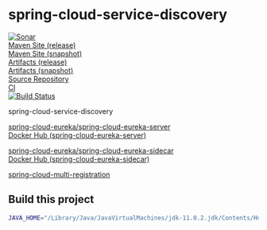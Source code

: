 # spring-cloud-service-discovery

[![Sonar](https://sonarcloud.io/api/project_badges/measure?project=cn.home1%3Aspring-cloud-service-discovery&metric=alert_status)](https://sonarcloud.io/dashboard?id=cn.home1%3Aspring-cloud-service-discovery)  
[Maven Site (release)](https://cloud-ready.github.io/cloud-ready/release/build-docker/spring-cloud-service-discovery/index.html)  
[Maven Site (snapshot)](https://cloud-ready.github.io/cloud-ready/snapshot/build-docker/spring-cloud-service-discovery/index.html)  
[Artifacts (release)](https://oss.sonatype.org/content/repositories/releases/cn/home1/spring-cloud-service-discovery/)  
[Artifacts (snapshot)](https://oss.sonatype.org/content/repositories/snapshots/cn/home1/spring-cloud-service-discovery/)  
[Source Repository](https://github.com/cloud-ready/spring-cloud-service-discovery/tree/develop)  
[CI](https://travis-ci.org/cloud-ready/spring-cloud-service-discovery)  
[![Build Status](https://travis-ci.org/cloud-ready/spring-cloud-service-discovery.svg?branch=develop)](https://travis-ci.org/cloud-ready/spring-cloud-service-discovery)  


spring-cloud-service-discovery


[spring-cloud-eureka/spring-cloud-eureka-server](https://github.com/cloud-ready/spring-cloud-service-discovery/tree/develop/spring-cloud-eureka/spring-cloud-eureka-server)  
[Docker Hub (spring-cloud-eureka-server)](https://hub.docker.com/r/cloudready/spring-cloud-eureka-server/)  

[spring-cloud-eureka/spring-cloud-eureka-sidecar](https://github.com/cloud-ready/spring-cloud-service-discovery/tree/develop/spring-cloud-eureka/spring-cloud-eureka-sidecar)  
[Docker Hub (spring-cloud-eureka-sidecar)](https://hub.docker.com/r/cloudready/spring-cloud-eureka-sidecar/)  

[spring-cloud-multi-registration](https://github.com/cloud-ready/spring-cloud-service-discovery/tree/develop/spring-cloud-multi-registration)  


## Build this project

```bash
JAVA_HOME="/Library/Java/JavaVirtualMachines/jdk-11.0.2.jdk/Contents/Home" mvn -Dmaven.artifacts.skip=true -Dmaven.quality.skip=true help:active-profiles clean install spotbugs:spotbugs spotbugs:check pmd:pmd pmd:check
```
